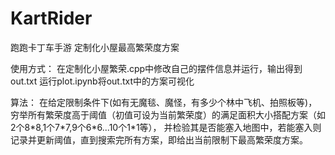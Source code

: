 # KartRider
跑跑卡丁车手游
定制化小屋最高繁荣度方案

使用方式：
在定制化小屋繁荣.cpp中修改自己的摆件信息并运行，输出得到out.txt
运行plot.ipynb将out.txt中的方案可视化

算法：
在给定限制条件下(如有无魔毯、魔怪，有多少个林中飞机、拍照板等)，穷举所有繁荣度高于阈值（初值可设为当前繁荣度）的满足面积大小搭配方案（如2个8\*8,1个7\*7,9个6\*6...10个1\*1等），
并检验其是否能塞入地图中，若能塞入则记录并更新阈值，直到搜索完所有方案，即给出当前限制下最高繁荣度方案。
